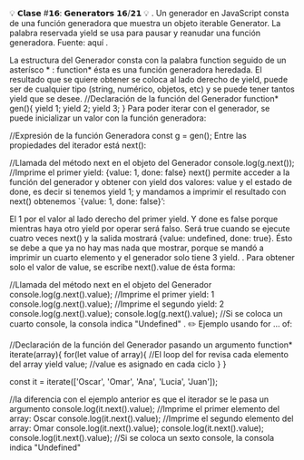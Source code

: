 💡 𝗖𝗹𝗮𝘀𝗲 #𝟭𝟲: 𝗚𝗲𝗻𝗲𝗿𝗮𝘁𝗼𝗿𝘀 𝟭𝟲/𝟮𝟭 💡
.
Un generador en JavaScript consta de una función generadora que muestra un objeto iterable Generator. La palabra reservada yield se usa para pausar y reanudar una función generadora.
Fuente: aquí
.

La estructura del Generador consta con la palabra function seguido de un asterísco * : function* ésta es una función generadora heredada.
El resultado que se quiere obtener se coloca al lado derecho de yield, puede ser de cualquier tipo (string, numérico, objetos, etc) y se puede tener tantos yield que se desee.
//Declaración de la función del Generador
function* gen(){
	yield 1;
	yield 2;
	yield 3;
}
Para poder iterar con el generador, se puede inicializar un valor con la función generadora:

//Expresión de la función Generadora
const g = gen();
Entre las propiedades del iterador está next():

//Llamada del método next en el objeto del Generador
console.log(g.next()); //Imprime el primer yield: {value: 1, done: false} 
next() permite acceder a la función del generador y obtener con yield dos valores: value y el estado de done, es decir si tenemos yield 1; y mandamos a imprimir el resultado con next() obtenemos `{value: 1, done: false}’:

El 1 por el valor al lado derecho del primer yield.
Y done es false porque mientras haya otro yield por operar será falso.
Será true cuando se ejecute cuatro veces next() y la salida mostrará {value: undefined, done: true}. Ésto se debe a que ya no hay mas nada que mostrar, porque se mandó a imprimir un cuarto elemento y el generador solo tiene 3 yield.
.
Para obtener solo el valor de value, se escribe next().value de ésta forma:

//Llamada del método next en el objeto del Generador
console.log(g.next().value); //Imprime el primer yield: 1
console.log(g.next().value); //Imprime el segundo yield: 2
console.log(g.next().value); 
console.log(g.next().value); //Si se coloca un cuarto console, la consola indica "Undefined"
.
✏️ Ejemplo usando for … of:

//Declaración de la función del Generador pasando un argumento
function* iterate(array){
    for(let value of array){ //El loop del for revisa cada elemento del array
        yield value; //value es asignado en cada ciclo
    }
}

const it = iterate(['Oscar', 'Omar', 'Ana', 'Lucia', 'Juan']); 

//la diferencia con el ejemplo anterior es que el iterador se le pasa un argumento
console.log(it.next().value); //Imprime el primer elemento del array: Oscar
console.log(it.next().value); //Imprime el segundo elemento del array: Omar
console.log(it.next().value);
console.log(it.next().value);
console.log(it.next().value); //Si se coloca un sexto console, la consola indica "Undefined"